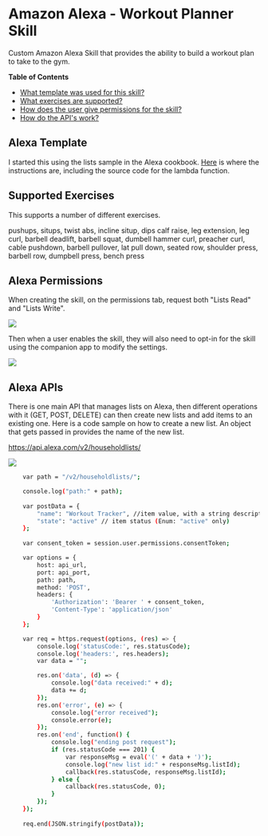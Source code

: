 # Amazon Alexa - Workout Planner Skill

Custom Amazon Alexa Skill that provides the ability to build a workout plan to take to the gym.

**Table of Contents**
- [What template was used for this skill?](#alexa-template)
- [What exercises are supported?](#supported-exercises)
- [How does the user give permissions for the skill?](#alexa-permissions)
- [How do the API's work?](#alexa-apis)


## Alexa Template

I started this using the lists sample in the Alexa cookbook.
[Here](https://github.com/alexa/alexa-cookbook/tree/master/context/lists) is where the instructions are, including the source code for the lambda function.

## Supported Exercises

This supports a number of different exercises.

pushups, situps, twist abs, incline situp, dips
calf raise, leg extension, leg curl, barbell deadlift, barbell squat, dumbell hammer curl, preacher curl, cable pushdown, 
barbell pullover, lat pull down, seated row, shoulder press, barbell row, dumpbell press, bench press

## Alexa Permissions

When creating the skill, on the permissions tab, request both "Lists Read" and "Lists Write".

![](https://s3.amazonaws.com/workoutplannerskill/images/skill_permissions.png)

Then when a user enables the skill, they will also need to opt-in for the skill using the companion app to modify the settings.

![](https://s3.amazonaws.com/workoutplannerskill/images/permission_sliders.jpg)

## Alexa APIs

There is one main API that manages lists on Alexa, then different operations with it (GET, POST, DELETE) can then create new lists and add items to an existing one. Here is a code sample on how to create a new list. An object that gets passed in provides the name of the new list.  

https://api.alexa.com/v2/householdlists/

![](https://s3.amazonaws.com/workoutplannerskill/images/architecture.png)

```sh
    var path = "/v2/householdlists/";

    console.log("path:" + path);
	
    var postData = {
        "name": "Workout Tracker", //item value, with a string description up to 256 characters 
        "state": "active" // item status (Enum: "active" only)
    };        
    
    var consent_token = session.user.permissions.consentToken;

    var options = {
        host: api_url,
        port: api_port,
        path: path,
        method: 'POST',
        headers: {
            'Authorization': 'Bearer ' + consent_token,
            'Content-Type': 'application/json'
        }
    };

    var req = https.request(options, (res) => {
        console.log('statusCode:', res.statusCode);
        console.log('headers:', res.headers);
        var data = "";

        res.on('data', (d) => {
            console.log("data received:" + d);
            data += d;
        });
        res.on('error', (e) => {
            console.log("error received");
            console.error(e);
        });
        res.on('end', function() {
            console.log("ending post request");
            if (res.statusCode === 201) {
                var responseMsg = eval('(' + data + ')');
                console.log("new list id:" + responseMsg.listId);
                callback(res.statusCode, responseMsg.listId);
            } else {
                callback(res.statusCode, 0);
            }
        });
    });
    
    req.end(JSON.stringify(postData));
```
